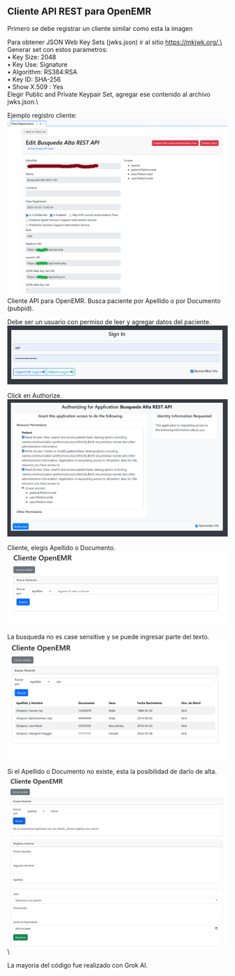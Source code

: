 ## Cliente API REST para OpenEMR

Primero se debe registrar un cliente similar como esta la imagen

Para obtener JSON Web Key Sets (jwks.json) ir al sitio https://mkjwk.org/,\
Generar set con estos parametros:\
• Key Size: 2048\
• Key Use: Signature\
• Algorithm: RS384:RSA\
• Key ID: SHA-256\
• Show X.509 : Yes\
Elegir Public and Private Keypair Set, agregar ese contenido al archivo jwks.json.\

Ejemplo registro cliente:
![Registro](images\image.png)
Cliente API para OpenEMR. Busca paciente por Apellido o por Documento (pubpid).

Debe ser un usuario con permiso de leer y agregar datos del paciente.
![Login](images\login.png)

Click en Authorize.
![Authorize](images\authorize.png)

Cliente, elegis Apellido o Documento.
![Inicio-Cliente](images\inicio-cliente.png)

La busqueda no es case sensitive y se puede ingresar parte del texto.
![Busqueda](images\busqueda.png)

Si el Apellido o Documento no existe, esta la posibilidad de darlo de alta. 
![Alta](images\alta.png)\

La mayoria del código fue realizado con Grok AI.
